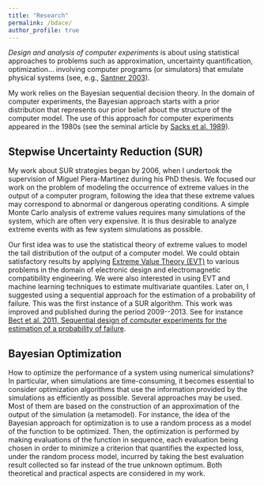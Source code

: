 ```yaml
---
title: "Research"
permalink: /bdace/
author_profile: true
---
```


_Design and analysis of computer experiments_ is about using statistical approaches to problems such as  approximation, uncertainty quantification, optimization... involving computer programs (or simulators) that emulate physical systems (see, e.g., [Santner 2003](https://www.springer.com/fr/book/9780387954202)).

My work relies on the Bayesian sequential decision theory.  In the domain of computer experiments, the Bayesian approach starts with a prior distribution that represents our prior belief about the structure of the computer model. The use of this approach  for computer experiments appeared in the 1980s (see the seminal article by [Sacks et al. 1989](https://projecteuclid.org/euclid.ss/1177012413)).

Stepwise Uncertainty Reduction (SUR)
------

My work about SUR strategies began by 2006, when I undertook the supervision of Miguel
Piera-Martinez during his PhD thesis. We focused our work on the problem of modeling the occurrence of extreme values in the output of a computer program, following the idea that these extreme values may correspond to
abnormal or dangerous operating conditions.  A simple Monte Carlo analysis of extreme values requires many simulations of the system, which are often very expensive. It is thus desirable to analyze extreme events with as few system simulations as possible.

Our first idea was to use the statistical theory of extreme values to model the tail distribution of the output of a computer model. We could obtain satisfactory results by applying [Extreme Value Theory (EVT)](https://en.wikipedia.org/wiki/Extreme_value_theory) to various problems in the domain of electronic design and electromagnetic compatibility engineering. We were also interested in using EVT and machine learning techniques to estimate multivariate quantiles. Later on, I suggested using a sequential approach for the estimation of a probability of failure. This was the first instance of a SUR algorithm. This work was improved and published during the period 2009--2013. See for instance [Bect et al. 2011, Sequential design of computer experiments for the estimation of a probability of failure](https://link.springer.com/article/10.1007/s11222-011-9241-4).


Bayesian Optimization
------

How to optimize the performance of a system using numerical simulations? In particular, when simulations are time-consuming, it becomes essential to consider optimization algorithms that use the information provided by the simulations as efficiently as possible. Several approaches may be used. Most of them are based on the construction of an approximation of the output of the simulation (a metamodel). For instance, the idea of the Bayesian approach for optimization is to use a random process as a model of the function to be optimized. Then, the optimization is performed by making evaluations of the function in sequence, each evaluation being chosen in order to minimize a criterion that quantifies the expected loss, under the random process model, incurred by taking the best evaluation result collected so far instead of the true unknown optimum. Both theoretical and practical aspects are considered in my work. 
